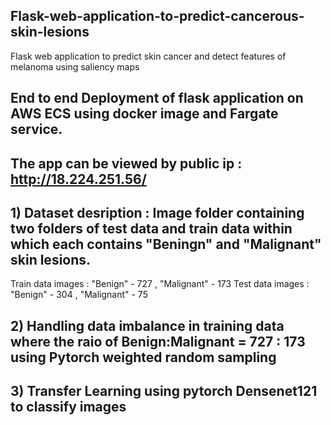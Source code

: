 

## Flask-web-application-to-predict-cancerous-skin-lesions

Flask web application to predict skin cancer and detect features of  melanoma using saliency maps 

## End  to end  Deployment of flask application on AWS ECS using docker image and  Fargate service. 

## The app can be viewed by public ip :  http://18.224.251.56/

## 1)  Dataset desription : Image folder containing two folders of test data and train data within which each contains "Beningn" and "Malignant" skin lesions.

Train data images : "Benign" - 727  , "Malignant" - 173 
Test data images : "Benign" - 304 , "Malignant" - 75

## 2) Handling data imbalance in training data where the raio of Benign:Malignant  = 727 : 173 using  Pytorch weighted random sampling 

## 3) Transfer Learning using pytorch Densenet121 to classify images 
